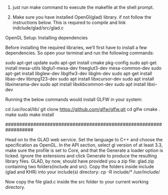1. just run make command to execute the makefile at the shell prompt.

2. Make sure you have installed OpenGl(glad) library. if not follow the instructions below. This is required to compile and link
indclude/glad/src/glad.c

OpenGL Setup: Installing dependencies

Before installing the required libraries, we’ll first have to install a few dependencies. So open your terminal and run the following commands:

sudo apt-get update
sudo apt-get install cmake pkg-config
sudo apt-get install mesa-utils libglu1-mesa-dev freeglut3-dev mesa-common-dev
sudo apt-get install libglew-dev libglfw3-dev libglm-dev
sudo apt-get install libao-dev libmpg123-dev
sudo apt install libxcursor-dev
sudo apt install libxinerama-dev
sudo apt install libxkbcommon-dev
sudo apt install libxi-dev


Running the below commands would install GLFW in your system:

cd /usr/local/lib/
git clone https://github.com/glfw/glfw.git
cd glfw
cmake .
make
sudo make install

##################################################################

Head on to the GLAD web service. Set the language to C++ and choose the specification as OpenGL. In the API section, select gl version of at least 3.3, make sure the profile is set to Core, and that the Generate a loader option is ticked.
Ignore the extensions and click Generate to produce the resulting library files. GLAD, by now, should have provided you a zip file: glad.zip containing two folders(include and src). Copy the folders inside include (glad and KHR) into your include(s) directory: cp -R include/* /usr/include/
    
Now copy the file glad.c inside the src folder to your current working directory.

